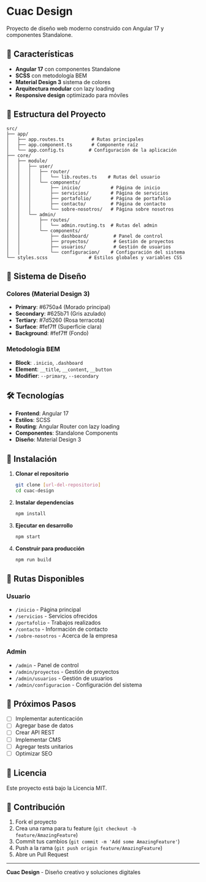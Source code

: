 # Cuac Design

Proyecto de diseño web moderno construido con Angular 17 y componentes Standalone.

## 🚀 Características

- **Angular 17** con componentes Standalone
- **SCSS** con metodología BEM
- **Material Design 3** sistema de colores
- **Arquitectura modular** con lazy loading
- **Responsive design** optimizado para móviles

## 📁 Estructura del Proyecto

```
src/
├── app/
│   ├── app.routes.ts          # Rutas principales
│   ├── app.component.ts       # Componente raíz
│   └── app.config.ts         # Configuración de la aplicación
├── core/
│   ├── module/
│   │   ├── user/
│   │   │   ├── router/
│   │   │   │   └── lib.routes.ts    # Rutas del usuario
│   │   │   └── components/
│   │   │       ├── inicio/           # Página de inicio
│   │   │       ├── servicios/        # Página de servicios
│   │   │       ├── portafolio/       # Página de portafolio
│   │   │       ├── contacto/         # Página de contacto
│   │   │       └── sobre-nosotros/   # Página sobre nosotros
│   │   └── admin/
│   │       ├── routes/
│   │       │   └── admin.routing.ts  # Rutas del admin
│   │       └── components/
│   │           ├── dashboard/         # Panel de control
│   │           ├── proyectos/         # Gestión de proyectos
│   │           ├── usuarios/          # Gestión de usuarios
│   │           └── configuracion/    # Configuración del sistema
└── styles.scss               # Estilos globales y variables CSS
```

## 🎨 Sistema de Diseño

### Colores (Material Design 3)
- **Primary**: #6750a4 (Morado principal)
- **Secondary**: #625b71 (Gris azulado)
- **Tertiary**: #7d5260 (Rosa terracota)
- **Surface**: #fef7ff (Superficie clara)
- **Background**: #fef7ff (Fondo)

### Metodología BEM
- **Block**: `.inicio`, `.dashboard`
- **Element**: `__title`, `__content`, `__button`
- **Modifier**: `--primary`, `--secondary`

## 🛠️ Tecnologías

- **Frontend**: Angular 17
- **Estilos**: SCSS
- **Routing**: Angular Router con lazy loading
- **Componentes**: Standalone Components
- **Diseño**: Material Design 3

## 🚀 Instalación

1. **Clonar el repositorio**
   ```bash
   git clone [url-del-repositorio]
   cd cuac-design
   ```

2. **Instalar dependencias**
   ```bash
   npm install
   ```

3. **Ejecutar en desarrollo**
   ```bash
   npm start
   ```

4. **Construir para producción**
   ```bash
   npm run build
   ```

## 📱 Rutas Disponibles

### Usuario
- `/inicio` - Página principal
- `/servicios` - Servicios ofrecidos
- `/portafolio` - Trabajos realizados
- `/contacto` - Información de contacto
- `/sobre-nosotros` - Acerca de la empresa

### Admin
- `/admin` - Panel de control
- `/admin/proyectos` - Gestión de proyectos
- `/admin/usuarios` - Gestión de usuarios
- `/admin/configuracion` - Configuración del sistema

## 🎯 Próximos Pasos

- [ ] Implementar autenticación
- [ ] Agregar base de datos
- [ ] Crear API REST
- [ ] Implementar CMS
- [ ] Agregar tests unitarios
- [ ] Optimizar SEO

## 📄 Licencia

Este proyecto está bajo la Licencia MIT.

## 👥 Contribución

1. Fork el proyecto
2. Crea una rama para tu feature (`git checkout -b feature/AmazingFeature`)
3. Commit tus cambios (`git commit -m 'Add some AmazingFeature'`)
4. Push a la rama (`git push origin feature/AmazingFeature`)
5. Abre un Pull Request

---

**Cuac Design** - Diseño creativo y soluciones digitales
